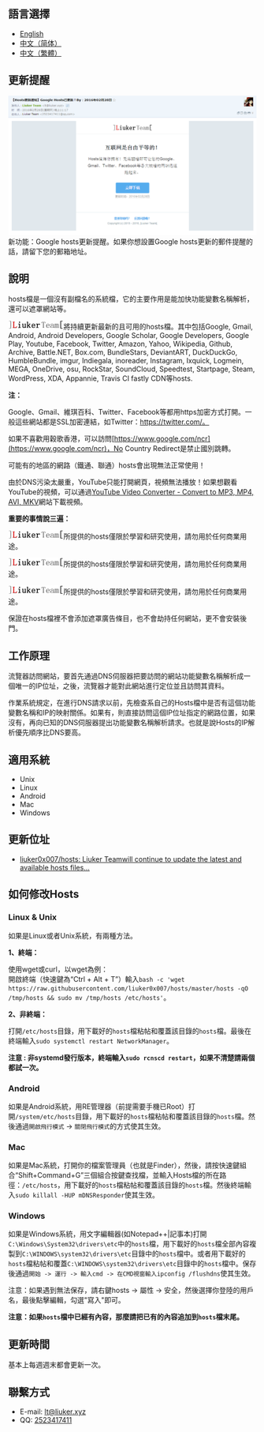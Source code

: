 語言選擇
--------

  * [English](en-ww.md)
  * [中文（简体）](zh-cn.md)
  * [中文（繁體）](zh-tw.md)


更新提醒
--------

![Google hosts更新提醒](README/img/pushmail.png)
新功能：Google hosts更新提醒。如果你想設置Google hosts更新的郵件提醒的話，請留下您的郵箱地址。


說明
----

hosts檔是一個沒有副檔名的系統檔，它的主要作用是能加快功能變數名稱解析，還可以遮罩網站等。 

![](img/logo.gif)將持續更新最新的且可用的hosts檔。其中包括Google, Gmail, Android, Android Developers, Google Scholar, Google Developers, Google Play, Youtube, Facebook, Twitter, Amazon, Yahoo, Wikipedia, Github, Archive, Battle.NET, Box.com, BundleStars, DeviantART, DuckDuckGo, HumbleBundle, imgur, Indiegala, inoreader, Instagram, Ixquick, Logmein, MEGA, OneDrive, osu, RockStar, SoundCloud, Speedtest, Startpage, Steam, WordPress, XDA, Appannie, Travis CI fastly CDN等hosts.

**注：**

Google、Gmail、維琪百科、Twitter、Facebook等都用https加密方式打開。一般這些網站都是SSL加密連結，如Twitter：https://twitter.com/。

如果不喜歡用穀歌香港，可以訪問[https://www.google.com/ncr](https://www.google.com/ncr)，No Country Redirect是禁止國別跳轉。

可能有的地區的網路（鐵通、聯通）hosts會出現無法正常使用！

由於DNS污染太嚴重，YouTube只能打開網頁，視頻無法播放！如果想觀看YouTube的視頻，可以通過[YouTube Video Converter - Convert to MP3, MP4, AVI, MKV](http://www.onlinevideoconverter.com/video-converter)網站下載視頻。


**重要的事情說三遍：**

![](img/logo.gif)所提供的hosts僅限於學習和研究使用，請勿用於任何商業用途。

![](img/logo.gif)所提供的hosts僅限於學習和研究使用，請勿用於任何商業用途。

![](img/logo.gif)所提供的hosts僅限於學習和研究使用，請勿用於任何商業用途。

[](img/logo.gif)保證在hosts檔裡不會添加遮罩廣告條目，也不會劫持任何網站，更不會安裝後門。


工作原理
--------

流覽器訪問網站，要首先通過DNS伺服器把要訪問的網站功能變數名稱解析成一個唯一的IP位址，之後，流覽器才能對此網站進行定位並且訪問其資料。

作業系統規定，在進行DNS請求以前，先檢查系自己的Hosts檔中是否有這個功能變數名稱和IP的映射關係。如果有，則直接訪問這個IP位址指定的網路位置，如果沒有，再向已知的DNS伺服器提出功能變數名稱解析請求。也就是說Hosts的IP解析優先順序比DNS要高。

適用系統
--------

  * Unix
  * Linux
  * Android
  * Mac
  * Windows

更新位址
--------

  * [liuker0x007/hosts: Liuker Teamwill continue to update the latest and available hosts files...](https://github.com/liuker0x007/hosts)
  
如何修改Hosts
--------

### Linux & Unix
如果是Linux或者Unix系統，有兩種方法。

**1、終端：**  

使用wget或curl，以wget為例：  
開啟終端（快速鍵為“Ctrl + Alt + T”）輸入`bash -c 'wget https://raw.githubusercontent.com/liuker0x007/hosts/master/hosts -qO /tmp/hosts && sudo mv /tmp/hosts /etc/hosts'`。

**2、非終端：**

打開`/etc/hosts`目錄，用下載好的`hosts`檔粘帖和覆蓋該目錄的`hosts`檔。最後在終端輸入`sudo systemctl restart NetworkManager`。

**注意 : 非systemd發行版本，終端輸入`sudo rcnscd restart`，如果不清楚請兩個都試一次。**

### Android
如果是Android系統，用RE管理器（前提需要手機已Root）打開`/system/etc/hosts`目錄，用下載好的`hosts`檔粘帖和覆蓋該目錄的`hosts`檔。然後通過`開啟飛行模式` -> `關閉飛行模式`的方式使其生效。

### Mac
如果是Mac系統，打開你的檔案管理員（也就是Finder），然後，請按快速鍵組合“Shift+Command+G”三個組合按鍵查找檔，並輸入Hosts檔的所在路徑：`/etc/hosts`，用下載好的`hosts`檔粘帖和覆蓋該目錄的`hosts`檔。然後終端輸入`sudo killall -HUP mDNSResponder`使其生效。

### Windows
如果是Windows系統，用文字編輯器(如Notepad++|記事本)打開`C:\Windows\System32\drivers\etc`中的`hosts`檔，用下載好的`hosts`檔全部內容複製到`C:\WINDOWS\system32\drivers\etc`目錄中的`hosts`檔中。或者用下載好的`hosts`檔粘帖和覆蓋`C:\WINDOWS\system32\drivers\etc`目錄中的`hosts`檔中。保存後通過```開始 -> 運行 -> 輸入cmd -> 在CMD視窗輸入ipconfig /flushdns```使其生效。

注意：如果遇到無法保存，請右鍵hosts -> 屬性 -> 安全，然後選擇你登陸的用戶名，最後點擊編輯，勾選"寫入"即可。

**注意：如果`hosts`檔中已經有內容，那麼請把已有的內容追加到`hosts`檔末尾。**

更新時間
--------

基本上每週週末都會更新一次。

聯繫方式
--------

  * E-mail: [lt@liuker.xyz](mailto:lt@liuker.xyz)
  * QQ: [2523417411](http://wpa.qq.com/msgrd?v=3&uin=2523417411&site=qq&menu=yes)
